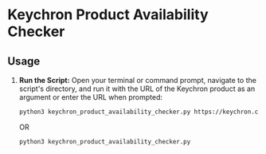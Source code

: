 # Keychron Product Availability Checker

## Usage

1. **Run the Script:** Open your terminal or command prompt, navigate to the script's directory, and run it with the URL of the Keychron product as an argument or enter the URL when prompted:

   ```bash
   python3 keychron_product_availability_checker.py https://keychron.com/products/keychron-k1-wireless-mechanical-keyboard
    ```
   OR
   ```bash
   python3 keychron_product_availability_checker.py
   ```
